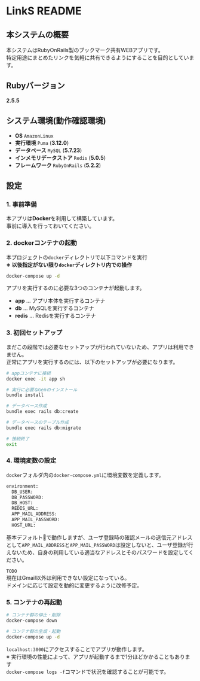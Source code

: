 # LinkS README
## 本システムの概要
本システムはRubyOnRails製のブックマーク共有WEBアプリです。  
特定用途にまとめたリンクを気軽に共有できるようにすることを目的としています。

## Rubyバージョン
**2.5.5**

## システム環境(動作確認環境)
- **OS** `AmazonLinux`
- **実行環境** `Puma` (**3.12.0**)
- **データベース** `MySQL` (**5.7.23**)
- **インメモリデータストア** `Redis` (**5.0.5**)
- **フレームワーク** `RubyOnRails` (**5.2.2**)

## 設定
### 1. 事前準備
本アプリは**Docker**を利用して構築しています。  
事前に導入を行っておいてください。

### 2. dockerコンテナの起動
本プロジェクトの`docker`ディレクトリで以下コマンドを実行  
**※ 以後指定がない限り`docker`ディレクトリ内での操作**

```bash
docker-compose up -d
```

アプリを実行するのに必要な3つのコンテナが起動します。  

- **app**   ... アプリ本体を実行するコンテナ
- **db**    ... MySQLを実行するコンテナ
- **redis** ... Redisを実行するコンテナ

### 3. 初回セットアップ
まだこの段階では必要なセットアップが行われていないため、アプリは利用できません。  
正常にアプリを実行するのには、以下のセットアップが必要になります。

```bash
# appコンテナに接続
docker exec -it app sh

# 実行に必要なGemのインストール
bundle install

# データベース作成
bundle exec rails db:create

# データベースのテーブル作成
bundle exec rails db:migrate

# 接続終了
exit
```

### 4. 環境変数の設定
`docker`フォルダ内の`docker-compose.yml`に環境変数を定義します。  

```bash
environment:
  DB_USER:
  DB_PASSWORD:
  DB_HOST:
  REDIS_URL:
  APP_MAIL_ADDRESS:
  APP_MAIL_PASSWORD:
  HOST_URL:
```
基本デフォルトで動作しますが、ユーザ登録時の確認メールの送信元アドレスとして`APP_MAIL_ADDRESS`と`APP_MAIL_PASSWORD`は設定しないと、ユーザ登録が行えないため、自身の利用している適当なアドレスとそのパスワードを設定してください。  

`TODO`  
現在はGmail以外は利用できない設定になっている。  
ドメインに応じて設定を動的に変更するように改修予定。

### 5. コンテナの再起動
```bash
# コンテナ群の停止・削除
docker-compose down

# コンテナ群の生成・起動
docker-compose up -d
```

`localhost:3000`にアクセスすることでアプリが動作します。  
※ 実行環境の性能によって、アプリが起動するまで1分ほどかかることもあります  
  `docker-compose logs -f`コマンドで状況を確認することが可能です。